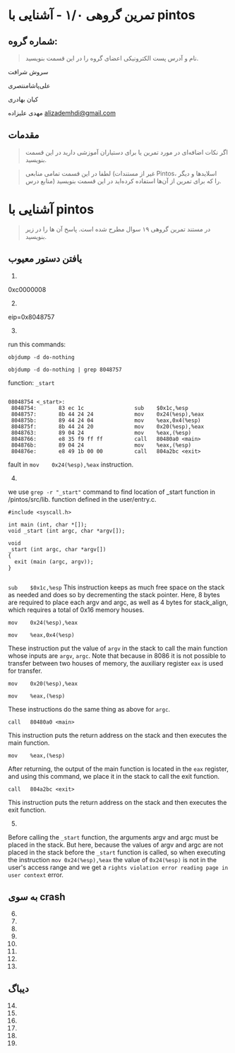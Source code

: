 تمرین گروهی ۱/۰ - آشنایی با pintos
======================

شماره گروه:
-----
> نام و آدرس پست الکترونیکی اعضای گروه را در این قسمت بنویسید.

سروش شرافت 

علی‌پاشامنتصری 

کیان بهادری  

مهدی علیزاده alizademhdi@gmail.com 

مقدمات
----------
> اگر نکات اضافه‌ای در مورد تمرین یا برای دستیاران آموزشی دارید در این قسمت بنویسید.


> لطفا در این قسمت تمامی منابعی (غیر از مستندات Pintos، اسلاید‌ها و دیگر منابع  درس) را که برای تمرین از آن‌ها استفاده کرده‌اید در این قسمت بنویسید.

آشنایی با pintos
============
>  در مستند تمرین گروهی ۱۹ سوال مطرح شده است. پاسخ آن ها را در زیر بنویسید.


## یافتن دستور معیوب

1.

0xc0000008


2.

eip=0x8048757


3.

run this commands:

`objdump -d do-nothing`

`objdump -d do-nothing | grep 8048757`


function: `_start`

<div dir="auto">

```

08048754 <_start>:
 8048754:       83 ec 1c                sub    $0x1c,%esp
 8048757:       8b 44 24 24             mov    0x24(%esp),%eax
 804875b:       89 44 24 04             mov    %eax,0x4(%esp)
 804875f:       8b 44 24 20             mov    0x20(%esp),%eax
 8048763:       89 04 24                mov    %eax,(%esp)
 8048766:       e8 35 f9 ff ff          call   80480a0 <main>
 804876b:       89 04 24                mov    %eax,(%esp)
 804876e:       e8 49 1b 00 00          call   804a2bc <exit>

```

</div>


fault in `mov    0x24(%esp),%eax` instruction.


4.

we use `grep -r "_start"` command to find location of _start function in /pintos/src/lib.
function defined in the user/entry.c.

<div dir="auto">

```
#include <syscall.h>

int main (int, char *[]);
void _start (int argc, char *argv[]);

void
_start (int argc, char *argv[])
{
  exit (main (argc, argv));
}


```
</div>


`sub    $0x1c,%esp`
This instruction keeps as much free space on the stack as needed and does so by decrementing the stack pointer.
Here, 8 bytes are required to place each argv and argc, as well as 4 bytes for stack_align, which requires a total of 0x16 memory houses.


`mov    0x24(%esp),%eax`

`mov    %eax,0x4(%esp)`

These instruction put the value of ‍`argv‍` in the stack to call the main function whose inputs are `argv`, `argc`.
Note that because in 8086 it is not possible to transfer between two houses of memory, the auxiliary register `eax` is used for transfer.


`mov    0x20(%esp),%eax`

`mov    %eax,(%esp)`

These instructions do the same thing as above for `argc`.


`call   80480a0 <main>`

This instruction puts the return address on the stack and then executes the main function.


`mov    %eax,(%esp)`

After returning, the output of the main function is located in the ‍`eax‍` register, and using this command, we place it in the stack to call the exit function.


`call   804a2bc <exit>`

This instruction puts the return address on the stack and then executes the exit function.


5.

Before calling the `_start` function, the arguments argv and argc must be placed in the stack.
But here, because the values ​​of argv and argc are not placed in the stack before the `_start` function is called, so when executing the instruction `mov 0x24(%esp),%eax` the value of `0x24(%esp)` is not in the user's access range and we get a `rights violation error reading page in user context` error.

## به سوی crash

6.

7.

8.

9.

10.

11.

12.

13.


## دیباگ

14.

15.

16.

17.

18.

19.